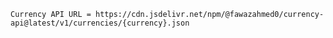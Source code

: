 `Currency API URL = https://cdn.jsdelivr.net/npm/@fawazahmed0/currency-api@latest/v1/currencies/{currency}.json`